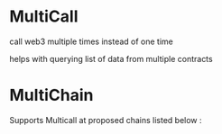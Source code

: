 # MultiCall

call web3 multiple times instead of one time

helps with querying list of data from multiple contracts 

# MultiChain 

Supports Multicall at proposed chains listed below :

